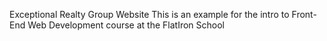 Exceptional Realty Group Website 
This is an example for the intro to Front-End Web Development course at the FlatIron School 